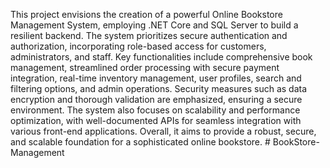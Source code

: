 
This project envisions the creation of a powerful Online Bookstore Management System, employing .NET Core and SQL Server to build a resilient backend. The system prioritizes secure authentication and authorization, incorporating role-based access for customers, administrators, and staff. Key functionalities include comprehensive book management, streamlined order processing with secure payment integration, real-time inventory management, user profiles, search and filtering options, and admin operations. Security measures such as data encryption and thorough validation are emphasized, ensuring a secure environment. The system also focuses on scalability and performance optimization, with well-documented APIs for seamless integration with various front-end applications. Overall, it aims to provide a robust, secure, and scalable foundation for a sophisticated online bookstore.
#   B o o k S t o r e - M a n a g e m e n t  
 